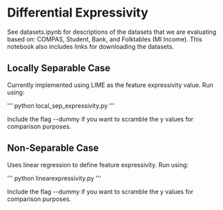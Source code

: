 # Differential Expressivity

See datasets.ipynb for descriptions of the datasets that we are evaluating based on: COMPAS, Student, Bank, and Folktables (MI Income).
This notebook also includes links for downloading the datasets.

## Locally Separable Case

Currently implemented using LIME as the feature expressivity value. Run using:

'''
python local_sep_expressivity.py
'''

Include the flag --dummy if you want to scramble the y values for comparison purposes.

## Non-Separable Case

Uses linear regression to define feature expressivity. Run using:

'''
python linearexpressivity.py
'''

Include the flag --dummy if you want to scramble the y values for comparison purposes.

